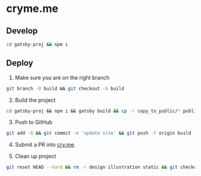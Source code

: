 # cryme.me

## Develop

```sh
cd gatsby-proj && npm i
```

## Deploy

1. Make sure you are on the right branch

```sh
git branch -D build && git checkout -b build
```

2. Build the project

```sh
cd gatsby-proj && npm i && gatsby build && cp -r copy_to_public/* public && cp -r public/* .. && cd .. && rm -r gatsby-proj
```

3. Push to GitHub

```sh
git add -A && git commit -m 'update site' && git push -f origin build
```

4. Submit a PR into [cry.me](https://github.com/cry-me/cry-me.github.io).

5. Clean up project

```sh
git reset HEAD --hard && rm -r design illustration static && git checkout master
```
